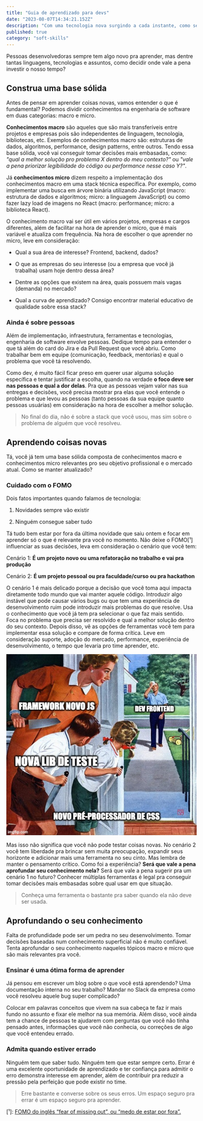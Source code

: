 ```yaml
---
title: "Guia de aprendizado para devs"
date: "2023-08-07T14:34:21.152Z"
description: "Com uma tecnologia nova surgindo a cada instante, como se manter atualizado e aprender o que realmente importa?"
published: true
category: "soft-skills"
---
```


Pessoas desenvolvedoras sempre tem algo novo pra aprender, mas dentre tantas linguagens, tecnologias e assuntos, como decidir onde vale a pena investir o nosso tempo?

## Construa uma base sólida

Antes de pensar em aprender coisas novas, vamos entender o que é fundamental? Podemos dividir conhecimentos na engenharia de software em duas categorias: macro e micro.

**Conhecimentos macro** são aqueles que são mais transferíveis entre projetos e empresas pois são independentes de linguagem, tecnologia, bibliotecas, etc. Exemplos de conhecimentos macro são: estruturas de dados, algoritmos, performance, design patterns, entre outros. Tendo essa base sólida, você vai conseguir tomar decisões mais embasadas, como: _"qual a melhor solução pro problema X dentro do meu contexto?"_ ou _"vale a pena priorizar legibilidade do código ou performance nesse caso Y?"_.

Já **conhecimentos micro** dizem respeito a implementação dos conhecimentos macro em uma stack técnica específica. Por exemplo, como implementar uma busca em árvore binária utilizando JavaScript (macro: estrutura de dados e algoritmos; micro: a linguagem JavaScript) ou como fazer lazy load de imagens no React (macro: performance; micro: a biblioteca React).

O conhecimento macro vai ser útil em vários projetos, empresas e cargos diferentes, além de facilitar na hora de aprender o micro, que é mais variável e atualiza com frequência. Na hora de escolher o que aprender no micro, leve em consideração:

- Qual a sua área de interesse? Frontend, backend, dados?

- O que as empresas do seu interesse (ou a empresa que você já trabalha) usam hoje dentro dessa área?

- Dentre as opções que existem na área, quais possuem mais vagas (demanda) no mercado?

- Qual a curva de aprendizado? Consigo encontrar material educativo de qualidade sobre essa stack?

### Ainda é sobre pessoas

Além de implementação, infraestrutura, ferramentas e tecnologias, engenharia de software envolve pessoas. Dedique tempo para entender o que tá além do card do Jira e da Pull Request que você abriu. Como trabalhar bem em equipe (comunicação, feedback, mentorias) e qual o problema que você tá resolvendo.

Como dev, é muito fácil ficar preso em querer usar alguma solução específica e tentar justificar a escolha, quando na verdade **o foco deve ser nas pessoas e qual a dor delas**. Pra que as pessoas vejam valor nas sua entregas e decisões, você precisa mostrar pra elas que você entende o problema e que levou as pessoas (tanto pessoas da sua equipe quanto pessoas usuárias) em consideração na hora de escolher a melhor solução.

> No final do dia, não é sobre a stack que você usou, mas sim sobre o problema de alguém que você resolveu.

## Aprendendo coisas novas

Tá, você já tem uma base sólida composta de conhecimentos macro e conhecimentos micro relevantes pro seu objetivo profissional e o mercado atual. Como se manter atualizado?

### Cuidado com o FOMO

Dois fatos importantes quando falamos de tecnologia:

1. Novidades sempre vão existir

2. Ninguém consegue saber tudo

Tá tudo bem estar por fora da última novidade que saiu ontem e focar em aprender só o que é relevante pra você no momento. Não deixe o FOMO[¹] influenciar as suas decisões, leva em consideração o cenário que você tem:

Cenário 1: **É um projeto novo ou uma refatoração no trabalho e vai pra produção**

Cenário 2: **É um projeto pessoal ou pra faculdade/curso ou pra hackathon**

O cenário 1 é mais delicado porque a decisão que você toma aqui impacta diretamente todo mundo que vai manter aquele código. Introduzir algo instável que pode causar vários bugs ou que tem uma experiência de desenvolvimento ruim pode introduzir mais problemas do que resolve. Usa o conhecimento que você já tem pra selecionar o que faz mais sentido. Foca no problema que precisa ser resolvido e qual a melhor solução dentro do seu contexto. Depois disso, vê as opções de ferramentas você tem para implementar essa solução e compare de forma crítica. Leve em consideração suporte, adoção do mercado, performance, experiência de desenvolvimento, o tempo que levaria pro time aprender, etc.

![](fomo.jpeg)

Mas isso não significa que você não pode testar coisas novas. No cenário 2 você tem liberdade pra brincar sem muita preocupação, expandir seus horizonte e adicionar mais uma ferramenta no seu cinto. Mas lembra de manter o pensamento crítico. Como foi a experiência? **Será que vale a pena aprofundar seu conhecimento nela?** Será que vale a pena sugerir pra um cenário 1 no futuro? Conhecer múltiplas ferramentas é legal pra conseguir tomar decisões mais embasadas sobre qual usar em que situação.

> Conheça uma ferramenta o bastante pra saber quando ela não deve ser usada.

## Aprofundando o seu conhecimento

Falta de profundidade pode ser um pedra no seu desenvolvimento. Tomar decisões baseadas num conhecimento superficial não é muito confiável. Tenta aprofundar o seu conhecimento naqueles tópicos macro e micro que são mais relevantes pra você.

### Ensinar é uma ótima forma de aprender

Já pensou em escrever um blog sobre o que você está aprendendo? Uma documentação interna no seu trabalho? Mandar no Slack da empresa como você resolveu aquele bug super complicado?

Colocar em palavras conceitos que vivem na sua cabeça te faz ir mais fundo no assunto e fixar ele melhor na sua memória. Além disso, você ainda tem a chance de pessoas te ajudarem com perguntas que você não tinha pensado antes, informações que você não conhecia, ou correções de algo que você entendeu errado.

### Admita quando estiver errado

Ninguém tem que saber tudo. Ninguém tem que estar sempre certo. Errar é uma excelente oportunidade de aprendizado e ter confiança para admitir o erro demonstra interesse em aprender, além de contribuir pra reduzir a pressão pela perfeição que pode existir no time.

> Erre bastante e converse sobre os seus erros. Um espaço seguro pra errar é um espaço seguro pra aprender.

[¹]: [FOMO do inglês “fear of missing out”, ou “medo de estar por fora”.](https://zenklub.com.br/blog/para-voce/sindrome-de-fomo-o-que-e-fear-of-missing-out/)
